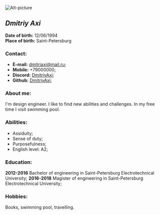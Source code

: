 ![Alt-picture](https://github.com/dmitriyaxi.png?size=192 "dmitriyaxi")
## ***Dmitriy Axi***
**Date of birth:** 12/06/1994  
**Place of birth:** Saint-Petersburg  
### Contact: 
- **E-mail:** [dmitriaxi@mail.ru](https://mail.ru/ "contact me");
- **Mobile:** +79000000;
- **Discord:** [DmitriyAxi](https://discord.com/ "contact me");
- **Github:** [DmitriyAxi](https://github.com/DmitriyAxi "contact me");
### About me:
I'm design engineer. I like to find new abilities and challenges. In my free time I visit swimming pool.
### Abilities:
- Assiduity;
- Sense of duty;
- Purposefulness;
- English level: A2;
### Education:
**2012-2016** Bachelor of engineering in Saint-Petersburg Electrotechnical University;
**2016-2018** Magister of engineering in Saint-Petersburg Electrotechnical University;
### Hobbies:
Books, swimming pool, travelling.
